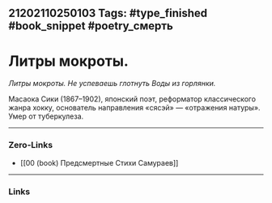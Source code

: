 21202110250103
Tags: #type_finished #book_snippet #poetry_смерть
---
# Литры мокроты.

*Литры мокроты.
Не успеваешь глотнуть
Воды из горлянки.*

Масаока Сики (1867–1902), японский поэт, реформатор классического жанра хокку, основатель направления «сясэй» — «отражения натуры». Умер от туберкулеза. 

---
### Zero-Links
- [[00 (book) Предсмертные Стихи Самураев]]
---
### Links
